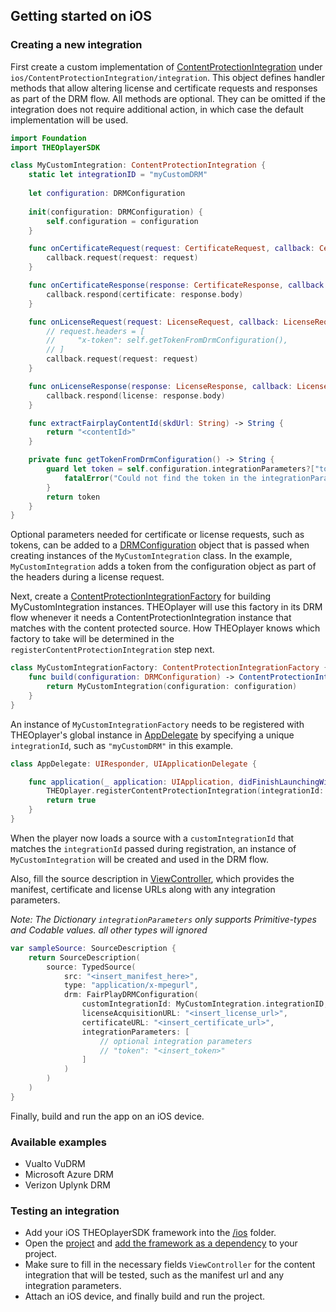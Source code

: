 ## Getting started on iOS

### Creating a new integration

First create a custom implementation of [ContentProtectionIntegration](https://theoplayer-cdn.s3.eu-west-1.amazonaws.com/doc/ios/latest/External%20Content%20Protection%20integration%20API.html#/c:@M@THEOplayerSDK@objc(pl)ContentProtectionIntegration)
under `ios/ContentProtectionIntegration/integration`.
This object defines handler methods that allow altering license and certificate requests and responses as part of the
DRM flow.
All methods are optional. They can be omitted if the integration does not require additional action, in which case the
default implementation will be used.

```swift
import Foundation
import THEOplayerSDK

class MyCustomIntegration: ContentProtectionIntegration {
    static let integrationID = "myCustomDRM"
    
    let configuration: DRMConfiguration
    
    init(configuration: DRMConfiguration) {
        self.configuration = configuration
    }

    func onCertificateRequest(request: CertificateRequest, callback: CertificateRequestCallback) {
        callback.request(request: request)
    }

    func onCertificateResponse(response: CertificateResponse, callback: CertificateResponseCallback) {
        callback.respond(certificate: response.body)
    }

    func onLicenseRequest(request: LicenseRequest, callback: LicenseRequestCallback) {
        // request.headers = [
        //     "x-token": self.getTokenFromDrmConfiguration(),
        // ]
        callback.request(request: request)
    }

    func onLicenseResponse(response: LicenseResponse, callback: LicenseResponseCallback) {
        callback.respond(license: response.body)
    }

    func extractFairplayContentId(skdUrl: String) -> String {
        return "<contentId>"
    }

    private func getTokenFromDrmConfiguration() -> String {
        guard let token = self.configuration.integrationParameters?["token"] as? String else {
            fatalError("Could not find the token in the integrationParameters.")
        }
        return token
    }
}
```

Optional parameters needed for certificate or license requests, such as tokens, can be added to a
[DRMConfiguration](https://theoplayer-cdn.s3.eu-west-1.amazonaws.com/doc/ios/latest/Protocols/DRMConfiguration.html)
object that is passed when creating instances of the `MyCustomIntegration` class.
In the example, `MyCustomIntegration` adds a token from the configuration object as part of the headers
during a license request.

Next, create a [ContentProtectionIntegrationFactory](https://theoplayer-cdn.s3.eu-west-1.amazonaws.com/doc/ios/latest/External%20Content%20Protection%20integration%20API.html#/s:13THEOplayerSDK35ContentProtectionIntegrationFactoryP) for building MyCustomIntegration instances.
THEOplayer will use this factory in its DRM flow whenever it needs a ContentProtectionIntegration instance that
matches with the content protected source. How THEOplayer knows which factory to take will be determined in the
`registerContentProtectionIntegration` step next.

```swift
class MyCustomIntegrationFactory: ContentProtectionIntegrationFactory {
    func build(configuration: DRMConfiguration) -> ContentProtectionIntegration {
        return MyCustomIntegration(configuration: configuration)
    }
}
```

An instance of `MyCustomIntegrationFactory` needs to be registered with THEOplayer's global instance in
[AppDelegate](/ios/ContentProtectionIntegration/AppDelegate.swift)
by specifying a unique `integrationId`, such as `"myCustomDRM"` in this example.

```swift
class AppDelegate: UIResponder, UIApplicationDelegate {

    func application(_ application: UIApplication, didFinishLaunchingWithOptions launchOptions: [UIApplication.LaunchOptionsKey: Any]?) -> Bool {
        THEOplayer.registerContentProtectionIntegration(integrationId: MyCustomIntegration.integrationID, keySystem: .FAIRPLAY, integrationFactory: MyCustomIntegrationFactory())
        return true
    }
}
```

When the player now loads a source with a `customIntegrationId` that matches the `integrationId`
passed during registration, an instance of `MyCustomIntegration` will be created and used in the DRM flow.

Also, fill the source description in [ViewController](/ios/ContentProtectionIntegration/ViewController.swift),
which provides the manifest, certificate and license URLs along with any integration parameters.

*Note: The Dictionary ```integrationParameters``` only supports Primitive-types and Codable values. all other types will ignored*
```swift
var sampleSource: SourceDescription {
    return SourceDescription(
        source: TypedSource(
            src: "<insert_manifest_here>",
            type: "application/x-mpegurl",
            drm: FairPlayDRMConfiguration(
                customIntegrationId: MyCustomIntegration.integrationID,
                licenseAcquisitionURL: "<insert_license_url>",
                certificateURL: "<insert_certificate_url>",
                integrationParameters: [
                    // optional integration parameters
                    // "token": "<insert_token>"
                ]
            )
        )
    )
}
```
Finally, build and run the app on an iOS device.

### Available examples

- Vualto VuDRM
- Microsoft Azure DRM
- Verizon Uplynk DRM

### Testing an integration

- Add your iOS THEOplayerSDK framework into the [/ios]() folder.
- Open the [project](/ios/ContentProtectionIntegration.xcodeproj) and 
 [add the framework as a dependency](https://docs.portal.theoplayer.com/getting-started/01-sdks/03-ios/00-getting-started.md#configure-theoplayer-sdk-framework) 
 to your project.
- Make sure to fill in the necessary fields `ViewController` for the content integration that will be tested, such as the manifest url and any integration parameters.
- Attach an iOS device, and finally build and run the project.

